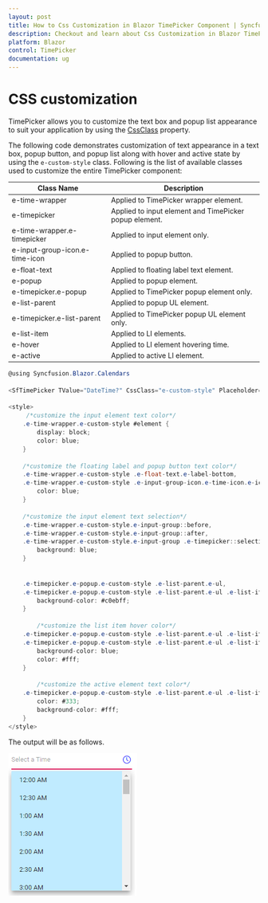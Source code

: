 ```yaml
---
layout: post
title: How to Css Customization in Blazor TimePicker Component | Syncfusion
description: Checkout and learn about Css Customization in Blazor TimePicker component of Syncfusion, and more details.
platform: Blazor
control: TimePicker
documentation: ug
---
```


# CSS customization

TimePicker allows you to customize the text box and popup list appearance to suit your
application by using the
[CssClass](https://help.syncfusion.com/cr/blazor/Syncfusion.Blazor~Syncfusion.Blazor.Calendars.SfTimePicker%601~CssClass.html) property.

The following code demonstrates customization of text appearance in a text box, popup button, and popup list along with hover and active
state by using the `e-custom-style` class. Following is the list of available classes used to customize the entire TimePicker component:

| **Class Name** | **Description** |
| --- | --- |
| e-time-wrapper | Applied to TimePicker wrapper element. |
| e-timepicker |  Applied to input element and TimePicker popup element. |
| e-time-wrapper.e-timepicker | Applied to input element only. |
| e-input-group-icon.e-time-icon | Applied to popup button. |
| e-float-text | Applied to floating label text element. |
| e-popup | Applied to popup element. |
| e-timepicker.e-popup | Applied to TimePicker popup element only. |
| e-list-parent | Applied to popup UL element. |
| e-timepicker.e-list-parent | Applied to TimePicker popup UL element only. |
| e-list-item | Applied to LI elements. |
| e-hover | Applied to LI element hovering time. |
| e-active | Applied to active LI element. |

```csharp
@using Syncfusion.Blazor.Calendars

<SfTimePicker TValue="DateTime?" CssClass="e-custom-style" Placeholder="Select a Time"></SfTimePicker>

<style>
     /*customize the input element text color*/
    .e-time-wrapper.e-custom-style #element {
        display: block;
        color: blue;
    }

    /*customize the floating label and popup button text color*/
    .e-time-wrapper.e-custom-style .e-float-text.e-label-bottom,
    .e-time-wrapper.e-custom-style .e-input-group-icon.e-time-icon.e-icons {
        color: blue;
    }

    /*customize the input element text selection*/
    .e-time-wrapper.e-custom-style.e-input-group::before,
    .e-time-wrapper.e-custom-style.e-input-group::after,
    .e-time-wrapper.e-custom-style.e-input-group .e-timepicker::selection {
        background: blue;
    }


    .e-timepicker.e-popup.e-custom-style .e-list-parent.e-ul,
    .e-timepicker.e-popup.e-custom-style .e-list-parent.e-ul .e-list-item {
        background-color: #c0ebff;
    }

        /*customize the list item hover color*/
    .e-timepicker.e-popup.e-custom-style .e-list-parent.e-ul .e-list-item.e-hover,
    .e-timepicker.e-popup.e-custom-style .e-list-parent.e-ul .e-list-item.e-active.e-hover {
        background-color: blue;
        color: #fff;
    }

        /*customize the active element text color*/
    .e-timepicker.e-popup.e-custom-style .e-list-parent.e-ul .e-list-item.e-active {
        color: #333;
        background-color: #fff;
    }
</style>
```

The output will be as follows.

![TimePicker](../images/customization.png)
